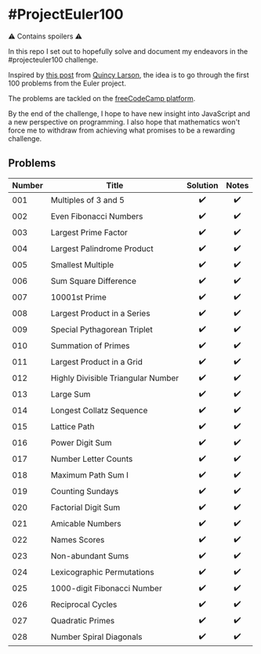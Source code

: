 # #ProjectEuler100

⚠️ Contains spoilers ⚠️

In this repo I set out to hopefully solve and document my endeavors in the #projecteuler100 challenge.

Inspired by [this post](https://www.freecodecamp.org/news/developer-new-years-resolution-guide/#the-projecteuler100-challenge-the-dark-souls-of-new-year-s-resolutions) from [Quincy Larson](https://twitter.com/ossia), the idea is to go through the first 100 problems from the Euler project.

The problems are tackled on the [freeCodeCamp platform](https://www.freecodecamp.org/learn/coding-interview-prep/project-euler/).

By the end of the challenge, I hope to have new insight into JavaScript and a new perspective on programming. I also hope that mathematics won't force me to withdraw from achieving what promises to be a rewarding challenge.

## Problems

| Number | Title                              | Solution | Notes |
| ------ | ---------------------------------- | :------: | :---: |
| 001    | Multiples of 3 and 5               |    ✔️    |  ✔️   |
| 002    | Even Fibonacci Numbers             |    ✔️    |  ✔️   |
| 003    | Largest Prime Factor               |    ✔️    |  ✔️   |
| 004    | Largest Palindrome Product         |    ✔️    |  ✔️   |
| 005    | Smallest Multiple                  |    ✔️    |  ✔️   |
| 006    | Sum Square Difference              |    ✔️    |  ✔️   |
| 007    | 10001st Prime                      |    ✔️    |  ✔️   |
| 008    | Largest Product in a Series        |    ✔️    |  ✔️   |
| 009    | Special Pythagorean Triplet        |    ✔️    |  ✔️   |
| 010    | Summation of Primes                |    ✔️    |  ✔️   |
| 011    | Largest Product in a Grid          |    ✔️    |  ✔️   |
| 012    | Highly Divisible Triangular Number |    ✔️    |  ✔️   |
| 013    | Large Sum                          |    ✔️    |  ✔️   |
| 014    | Longest Collatz Sequence           |    ✔️    |  ✔️   |
| 015    | Lattice Path                       |    ✔️    |  ✔️   |
| 016    | Power Digit Sum                    |    ✔️    |  ✔️   |
| 017    | Number Letter Counts               |    ✔️    |  ✔️   |
| 018    | Maximum Path Sum I                 |    ✔️    |  ✔️   |
| 019    | Counting Sundays                   |    ✔️    |  ✔️   |
| 020    | Factorial Digit Sum                |    ✔️    |  ✔️   |
| 021    | Amicable Numbers                   |    ✔️    |  ✔️   |
| 022    | Names Scores                       |    ✔️    |  ✔️   |
| 023    | Non-abundant Sums                  |    ✔️    |  ✔️   |
| 024    | Lexicographic Permutations         |    ✔️    |  ✔️   |
| 025    | 1000-digit Fibonacci Number        |    ✔️    |  ✔️   |
| 026    | Reciprocal Cycles                  |    ✔️    |  ✔️   |
| 027    | Quadratic Primes                   |    ✔️    |  ✔️   |
| 028    | Number Spiral Diagonals            |    ✔️    |  ✔️   |

<!-- | 0xx|Title|❌|❌| -->
<!-- ✔️❌❓ -->
